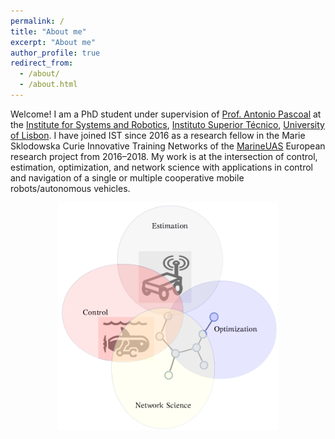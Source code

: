 ```yaml
---
permalink: /
title: "About me"
excerpt: "About me"
author_profile: true
redirect_from: 
  - /about/
  - /about.html
---
```


Welcome! I am a PhD student under supervision of [Prof. Antonio Pascoal](https://welcome.isr.tecnico.ulisboa.pt/author/antoniomanueldossantos/) at the [Institute for Systems and Robotics](https://welcome.isr.tecnico.ulisboa.pt/), [Instituto Superior Técnico](https://tecnico.ulisboa.pt/en/), [University of Lisbon](https://www.ulisboa.pt/en). I have joined IST since 2016 as a research fellow in the Marie Sklodowska Curie Innovative Training Networks of the [MarineUAS](http://www.marineuas.eu/) European research project from 2016–2018. My work is at the intersection of control, estimation, optimization, and network science with applications in control and navigation of a single or multiple cooperative mobile robots/autonomous vehicles. 

<img src="/images/researcharea.png" width="70%" style="display: block; margin: auto;" />

